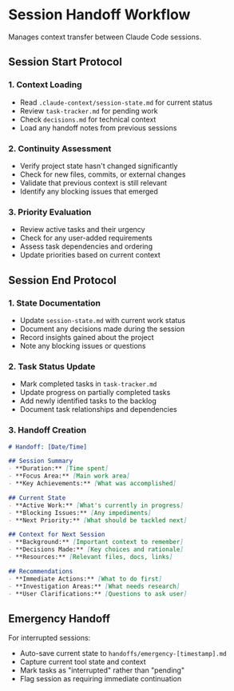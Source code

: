 # Session Handoff Workflow

Manages context transfer between Claude Code sessions.

## Session Start Protocol

### 1. Context Loading
- Read `.claude-context/session-state.md` for current status
- Review `task-tracker.md` for pending work
- Check `decisions.md` for technical context
- Load any handoff notes from previous sessions

### 2. Continuity Assessment
- Verify project state hasn't changed significantly
- Check for new files, commits, or external changes
- Validate that previous context is still relevant
- Identify any blocking issues that emerged

### 3. Priority Evaluation
- Review active tasks and their urgency
- Check for any user-added requirements
- Assess task dependencies and ordering
- Update priorities based on current context

## Session End Protocol

### 1. State Documentation
- Update `session-state.md` with current work status
- Document any decisions made during the session
- Record insights gained about the project
- Note any blocking issues or questions

### 2. Task Status Update
- Mark completed tasks in `task-tracker.md`
- Update progress on partially completed tasks
- Add newly identified tasks to the backlog
- Document task relationships and dependencies

### 3. Handoff Creation
```markdown
# Handoff: [Date/Time]

## Session Summary
- **Duration:** [Time spent]
- **Focus Area:** [Main work area]
- **Key Achievements:** [What was accomplished]

## Current State
- **Active Work:** [What's currently in progress]
- **Blocking Issues:** [Any impediments]
- **Next Priority:** [What should be tackled next]

## Context for Next Session
- **Background:** [Important context to remember]
- **Decisions Made:** [Key choices and rationale]
- **Resources:** [Relevant files, docs, links]

## Recommendations
- **Immediate Actions:** [What to do first]
- **Investigation Areas:** [What needs research]
- **User Clarifications:** [Questions to ask user]
```

## Emergency Handoff

For interrupted sessions:
- Auto-save current state to `handoffs/emergency-[timestamp].md`
- Capture current tool state and context
- Mark tasks as "interrupted" rather than "pending"
- Flag session as requiring immediate continuation